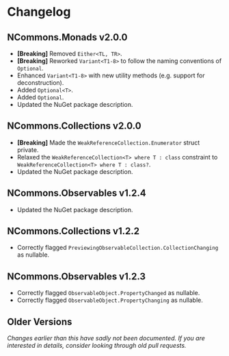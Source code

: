 # Changelog

## NCommons.Monads v2.0.0

* **[Breaking]** Removed `Either<TL, TR>`.
* **[Breaking]** Reworked `Variant<T1-8>` to follow the naming conventions of `Optional`.
* Enhanced `Variant<T1-8>` with new utility methods (e.g. support for deconstruction).
* Added `Optional<T>`.
* Added `Optional`.
* Updated the NuGet package description.


## NCommons.Collections v2.0.0

* **[Breaking]** Made the `WeakReferenceCollection.Enumerator` struct private.
* Relaxed the `WeakReferenceCollection<T> where T : class` constraint to `WeakReferenceCollection<T> where T : class?`.
* Updated the NuGet package description.


## NCommons.Observables v1.2.4

* Updated the NuGet package description.


## NCommons.Collections v1.2.2

* Correctly flagged `PreviewingObservableCollection.CollectionChanging` as nullable.


## NCommons.Observables v1.2.3

* Correctly flagged `ObservableObject.PropertyChanged` as nullable.
* Correctly flagged `ObservableObject.PropertyChanging` as nullable.


## Older Versions

_Changes earlier than this have sadly not been documented. If you are interested in details, consider looking through old pull requests._
